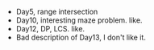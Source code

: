 * Day5, range intersection
* Day10, interesting maze problem. like.
* Day12, DP, LCS. like.
* Bad description of Day13, I don't like it.
